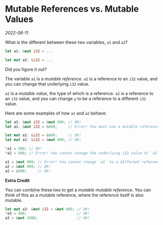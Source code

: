 # Mutable References vs. Mutable Values

_2022-06-11_

What is the different between these two variables, `a1` and `a2`?

```rust
let a1: &mut i32 = ...

let mut a2: &i32 = ...
```

Did you figure it out?

The variable `a1` is a _mutable reference_.
`a1` is a reference to an `i32` value, and you can change that underlying `i32` value.

`a2` is a _mutable value_, the type of which is a reference.
`a2` is a reference to an `i32` value, and you can change `y` to be a reference to a different `i32` value.

Here are some examples of how `a1` and `a2` behave:

```rust
let a1: &mut i32 = &mut 800; // OK!
let a1: &mut i32 = &800;     // Error! You must use a mutable reference.

let mut a2: &i32 = &800;     // OK!
let mut a2: &i32 = &mut 800; // OK!

*a1 = 900; // OK!
*a2 = 900; // Error! You cannot change the underlying i32 value of `a2`.

a1 = &mut 900; // Error! You cannot change `a1` to a different reference.
a2 = &mut 900; // OK!
a2 = &900;     // OK!
```

**Extra Credit**

You can combine these two to get a _mutable mutable reference_.
You can think of this as a mutable reference, where the reference itself is also mutable.

```rust
let mut a3: &mut i32 = &mut 800; // OK!
*a3 = 900;                       // OK!
a3 = &mut 1000;                  // OK!
```
